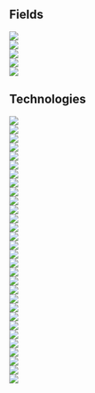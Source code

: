 <h2>Fields</h2>

[<img class="badge" src="https://adcimon.github.io/badges/color.svg">](https://adcimon.github.io/cheatsheets/color/)<br>
[<img class="badge" src="https://adcimon.github.io/badges/computer_graphics.svg">](https://adcimon.github.io/cheatsheets/computer-graphics/)<br>
[<img class="badge" src="https://adcimon.github.io/badges/cryptography.svg">](https://adcimon.github.io/cheatsheets/cryptography/)<br>
[<img class="badge" src="https://adcimon.github.io/badges/regular_expressions.svg">](https://adcimon.github.io/cheatsheets/regular-expressions/)<br>
[<img class="badge" src="https://adcimon.github.io/badges/streaming.svg">](https://adcimon.github.io/cheatsheets/streaming/)<br>

<h2>Technologies</h2>

[<img class="badge" src="https://adcimon.github.io/badges/android.svg">](https://adcimon.github.io/cheatsheets/android/)<br>
[<img class="badge" src="https://adcimon.github.io/badges/aws.svg">](https://adcimon.github.io/cheatsheets/aws/)<br>
[<img class="badge" src="https://adcimon.github.io/badges/blender.svg">](https://adcimon.github.io/cheatsheets/blender/)<br>
[<img class="badge" src="https://adcimon.github.io/badges/brainstorm.svg">](https://adcimon.github.io/cheatsheets/brainstorm/)<br>
[<img class="badge" src="https://adcimon.github.io/badges/cpp.svg">](https://adcimon.github.io/cheatsheets/cpp/)<br>
[<img class="badge" src="https://adcimon.github.io/badges/curl.svg">](https://adcimon.github.io/cheatsheets/curl/)<br>
[<img class="badge" src="https://adcimon.github.io/badges/docker.svg">](https://adcimon.github.io/cheatsheets/docker/)<br>
[<img class="badge" src="https://adcimon.github.io/badges/ffmpeg.svg">](https://adcimon.github.io/cheatsheets/ffmpeg/)<br>
[<img class="badge" src="https://adcimon.github.io/badges/git.svg">](https://adcimon.github.io/cheatsheets/git/)<br>
[<img class="badge" src="https://adcimon.github.io/badges/go.svg">](https://adcimon.github.io/cheatsheets/go/)<br>
[<img class="badge" src="https://adcimon.github.io/badges/gstreamer.svg">](https://adcimon.github.io/cheatsheets/gstreamer/)<br>
[<img class="badge" src="https://adcimon.github.io/badges/http.svg">](https://adcimon.github.io/cheatsheets/http/)<br>
[<img class="badge" src="https://adcimon.github.io/badges/linux.svg">](https://adcimon.github.io/cheatsheets/linux/)<br>
[<img class="badge" src="https://adcimon.github.io/badges/livekit.svg">](https://adcimon.github.io/cheatsheets/livekit/)<br>
[<img class="badge" src="https://adcimon.github.io/badges/mercurial.svg">](https://adcimon.github.io/cheatsheets/mercurial/)<br>
[<img class="badge" src="https://adcimon.github.io/badges/ndi.svg">](https://adcimon.github.io/cheatsheets/ndi/)<br>
[<img class="badge" src="https://adcimon.github.io/badges/netstat.svg">](https://adcimon.github.io/cheatsheets/netstat/)<br>
[<img class="badge" src="https://adcimon.github.io/badges/nginx.svg">](https://adcimon.github.io/cheatsheets/nginx/)<br>
[<img class="badge" src="https://adcimon.github.io/badges/nodejs.svg">](https://adcimon.github.io/cheatsheets/nodejs/)<br>
[<img class="badge" src="https://adcimon.github.io/badges/python.svg">](https://adcimon.github.io/cheatsheets/python/)<br>
[<img class="badge" src="https://adcimon.github.io/badges/tcpdump.svg">](https://adcimon.github.io/cheatsheets/tcpdump/)<br>
[<img class="badge" src="https://adcimon.github.io/badges/terraform.svg">](https://adcimon.github.io/cheatsheets/terraform/)<br>
[<img class="badge" src="https://adcimon.github.io/badges/trinity_core.svg">](https://adcimon.github.io/cheatsheets/trinity-core/)<br>
[<img class="badge" src="https://adcimon.github.io/badges/turn.svg">](https://adcimon.github.io/cheatsheets/turn/)<br>
[<img class="badge" src="https://adcimon.github.io/badges/unity.svg">](https://adcimon.github.io/cheatsheets/unity/)<br>
[<img class="badge" src="https://adcimon.github.io/badges/visual_studio_code.svg">](https://adcimon.github.io/cheatsheets/visual-studio-code/)<br>
[<img class="badge" src="https://adcimon.github.io/badges/visual_studio.svg">](https://adcimon.github.io/cheatsheets/visual-studio/)<br>
[<img class="badge" src="https://adcimon.github.io/badges/webrtc.svg">](https://adcimon.github.io/cheatsheets/webrtc/)<br>
[<img class="badge" src="https://adcimon.github.io/badges/windows.svg">](https://adcimon.github.io/cheatsheets/windows/)<br>
[<img class="badge" src="https://adcimon.github.io/badges/dotnet.svg">](https://adcimon.github.io/cheatsheets/dotnet/)<br>
